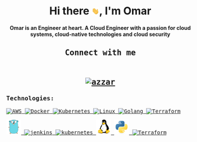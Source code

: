 <div align="center">
<h1 align="center">Hi there <img width="20" src="https://github.com/1999AZZAR/1999AZZAR/blob/main/resources/img/waving.gif">, I'm Omar</h1>
<h4 align="center"> Omar is an Engineer at heart. A Cloud Engineer with a passion for cloud systems, cloud-native technologies and cloud security </h4>
</div>

<div>
  <samp>
    <h2 align="center">Connect with me <h2>
    <p align="center">
      <br/>
      <a href="https://www.linkedin.com/in/om3wd/" target="blank"><img align="center" 
         src="https://img.shields.io/badge/linkedin-%231DA1F2.svg?style=for-the-badge&logo=linkedin&logoColor=white"
         alt="azzar" height="30"/></a>
</details>

<!-- ### Hi there, I'm Omar 👋
🔭  Omar is an Engineer at heart. A Cloud-Native, DevOps and GitOps Enthusiast who has a passion for learning new technologies and sharing his knowledge to the community.

#### 🛣️ Personal, Projects & Useful repos

<!-- <h3 align="left">Connect with me 🤝🏻 :</h3>
<p align="left">
<a href="https://twitter.com/moabukar_1" target="blank"><img align="center" src="https://raw.githubusercontent.com/rahuldkjain/github-profile-readme-generator/master/src/images/icons/Social/twitter.svg" height="30" width="40" /></a>
<a href="https://medium.com/@moabukar" target="blank"><img align="center" src="https://raw.githubusercontent.com/rahuldkjain/github-profile-readme-generator/master/src/images/icons/Social/medium.svg" height="30" width="40" /></a>
<a href="https://linkedin.com/in/mohamed-abukar" target="blank"><img align="center" src="https://raw.githubusercontent.com/rahuldkjain/github-profile-readme-generator/master/src/images/icons/Social/linked-in-alt.svg" height="30" width="40" /></a>
</p> -->


<h3 align="left">Technologies:</h3>
<p align="center"> 
  
  
<p align="left">           
<a href=""><img alt="AWS" src="https://img.shields.io/badge/-AWS-000?&logo=Amazon-AWS&logoColor=F90%22%3E width="20" height="20"/</a>
<a href="#"><img alt="Docker" src="https://img.shields.io/badge/-Docker-000?&logo=Docker%22%3E width="20" height="20"/</a>    
<a href="#"><img alt="Kubernetes" src="https://img.shields.io/badge/-Kubernetes-000?&logo=Kubernetes%22%3E width="20" height="20"/</a>     
<a href="#"><img alt="Linux" src="https://img.shields.io/badge/-Linux-000?&logo=Linux%22%3E width="20" height="20"/</a>    
<a href="#"><img alt="Golang" src="https://img.shields.io/badge/Go-00ADD8?style=for-the-badge&logo=go&logoColor=white%22%3E width="20" height="20"/</a>    
<a href="#"><img alt="Terraform" src="https://opensenselabs.com/sites/default/files/inline-images/terraform.png%22%3E](https://upload.wikimedia.org/wikipedia/commons/0/04/Terraform_Logo.svg width="20" height="20"/</a>      
</p>  

<!-- ![AWS](https://img.shields.io/badge/-AWS-000?&logo=Amazon-AWS&logoColor=F90)
![Docker](https://img.shields.io/badge/-Docker-000?&logo=Docker)
![Kubernetes](https://img.shields.io/badge/-Kubernetes-000?&logo=Kubernetes)
![Linux](https://img.shields.io/badge/-Linux-000?&logo=Linux)
![Golang](https://img.shields.io/badge/Go-00ADD8?style=for-the-badge&logo=go&logoColor=white) 
-->
  

<a href="https://golang.org" target="_blank" rel="noreferrer"> <img src="https://raw.githubusercontent.com/devicons/devicon/master/icons/go/go-original.svg" alt="go" width="40" height="40"/> </a> 
<a href="https://www.jenkins.io" target="_blank" rel="noreferrer"> <img src="https://www.vectorlogo.zone/logos/jenkins/jenkins-icon.svg" alt="jenkins" width="40" height="40"/> </a> 
<a href="https://kubernetes.io" target="_blank" rel="noreferrer"> <img src="https://www.vectorlogo.zone/logos/kubernetes/kubernetes-icon.svg" alt="kubernetes" width="40" height="40"/> </a> <a href="https://www.linux.org/" target="_blank" rel="noreferrer"> <img src="https://raw.githubusercontent.com/devicons/devicon/master/icons/linux/linux-original.svg" alt="linux" width="40" height="40"/> </a> 
<a href="https://www.python.org" target="_blank" rel="noreferrer"> <img src="https://raw.githubusercontent.com/devicons/devicon/master/icons/python/python-original.svg" alt="python" width="40" height="40"/> 
</a> 
<a href="https://www.terraform.io" target="_blank" rel="noreferrer"> <img src="https://opensenselabs.com/sites/default/files/inline-images/terraform.png" alt="Terraform" width="40" height="40"/> </a>
